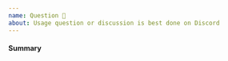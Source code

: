 ```yaml
---
name: Question 🤔
about: Usage question or discussion is best done on Discord
---
```


<!-- Please read the docs and ask the question on Discord (https://discord.gg/KKYdWjt) first.
     The issue tracker is more focused on code related issues. -->

<!-- Provide as much useful information as you can -->
#### Summary


<!-- Can you do this yourself and submit a Pull Request? -->
